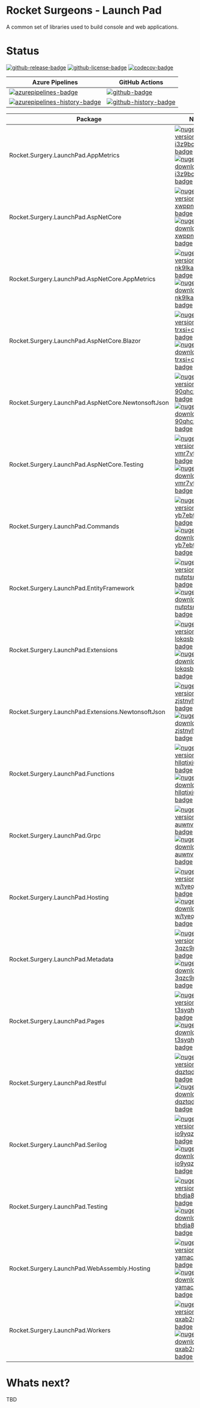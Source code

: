 # Rocket Surgeons - Launch Pad

A common set of libraries used to build console and web applications.

# Status

<!-- badges -->
[![github-release-badge]][github-release]
[![github-license-badge]][github-license]
[![codecov-badge]][codecov]
<!-- badges -->

<!-- history badges -->
| Azure Pipelines | GitHub Actions |
| --------------- | -------------- |
| [![azurepipelines-badge]][azurepipelines] | [![github-badge]][github] |
| [![azurepipelines-history-badge]][azurepipelines-history] | [![github-history-badge]][github] |
<!-- history badges -->

<!-- nuget packages -->
| Package | NuGet |
| ------- | ----- |
| Rocket.Surgery.LaunchPad.AppMetrics | [![nuget-version-i3z9bcnqykog-badge]![nuget-downloads-i3z9bcnqykog-badge]][nuget-i3z9bcnqykog] |
| Rocket.Surgery.LaunchPad.AspNetCore | [![nuget-version-xwppntv3oyxg-badge]![nuget-downloads-xwppntv3oyxg-badge]][nuget-xwppntv3oyxg] |
| Rocket.Surgery.LaunchPad.AspNetCore.AppMetrics | [![nuget-version-nk9lkazybjxa-badge]![nuget-downloads-nk9lkazybjxa-badge]][nuget-nk9lkazybjxa] |
| Rocket.Surgery.LaunchPad.AspNetCore.Blazor | [![nuget-version-trxsi+csbl6q-badge]![nuget-downloads-trxsi+csbl6q-badge]][nuget-trxsi+csbl6q] |
| Rocket.Surgery.LaunchPad.AspNetCore.NewtonsoftJson | [![nuget-version-90qhcztnoaxa-badge]![nuget-downloads-90qhcztnoaxa-badge]][nuget-90qhcztnoaxa] |
| Rocket.Surgery.LaunchPad.AspNetCore.Testing | [![nuget-version-vmr7vthhrumq-badge]![nuget-downloads-vmr7vthhrumq-badge]][nuget-vmr7vthhrumq] |
| Rocket.Surgery.LaunchPad.Commands | [![nuget-version-yb7ebtcfpbqw-badge]![nuget-downloads-yb7ebtcfpbqw-badge]][nuget-yb7ebtcfpbqw] |
| Rocket.Surgery.LaunchPad.EntityFramework | [![nuget-version-nutptsm/tbya-badge]![nuget-downloads-nutptsm/tbya-badge]][nuget-nutptsm/tbya] |
| Rocket.Surgery.LaunchPad.Extensions | [![nuget-version-lokqsbw+2egw-badge]![nuget-downloads-lokqsbw+2egw-badge]][nuget-lokqsbw+2egw] |
| Rocket.Surgery.LaunchPad.Extensions.NewtonsoftJson | [![nuget-version-zjstnylfs8kq-badge]![nuget-downloads-zjstnylfs8kq-badge]][nuget-zjstnylfs8kq] |
| Rocket.Surgery.LaunchPad.Functions | [![nuget-version-hllqtixjuvag-badge]![nuget-downloads-hllqtixjuvag-badge]][nuget-hllqtixjuvag] |
| Rocket.Surgery.LaunchPad.Grpc | [![nuget-version-auwnvpy8f+6g-badge]![nuget-downloads-auwnvpy8f+6g-badge]][nuget-auwnvpy8f+6g] |
| Rocket.Surgery.LaunchPad.Hosting | [![nuget-version-w/tyeoj0dncw-badge]![nuget-downloads-w/tyeoj0dncw-badge]][nuget-w/tyeoj0dncw] |
| Rocket.Surgery.LaunchPad.Metadata | [![nuget-version-3qzc9nszspsw-badge]![nuget-downloads-3qzc9nszspsw-badge]][nuget-3qzc9nszspsw] |
| Rocket.Surgery.LaunchPad.Pages | [![nuget-version-t3syqh0xwuka-badge]![nuget-downloads-t3syqh0xwuka-badge]][nuget-t3syqh0xwuka] |
| Rocket.Surgery.LaunchPad.Restful | [![nuget-version-dqztqdouljwa-badge]![nuget-downloads-dqztqdouljwa-badge]][nuget-dqztqdouljwa] |
| Rocket.Surgery.LaunchPad.Serilog | [![nuget-version-io9yqzwujeig-badge]![nuget-downloads-io9yqzwujeig-badge]][nuget-io9yqzwujeig] |
| Rocket.Surgery.LaunchPad.Testing | [![nuget-version-bhdja8ikzcgq-badge]![nuget-downloads-bhdja8ikzcgq-badge]][nuget-bhdja8ikzcgq] |
| Rocket.Surgery.LaunchPad.WebAssembly.Hosting | [![nuget-version-yamaca3l39wa-badge]![nuget-downloads-yamaca3l39wa-badge]][nuget-yamaca3l39wa] |
| Rocket.Surgery.LaunchPad.Workers | [![nuget-version-qxab2sf9seaa-badge]![nuget-downloads-qxab2sf9seaa-badge]][nuget-qxab2sf9seaa] |
<!-- nuget packages -->

# Whats next?

TBD

<!-- generated references -->
[github-release]: https://github.com/RocketSurgeonsGuild/LaunchPad/releases/latest
[github-release-badge]: https://img.shields.io/github/release/RocketSurgeonsGuild/LaunchPad.svg?logo=github&style=flat "Latest Release"
[github-license]: https://github.com/RocketSurgeonsGuild/LaunchPad/blob/master/LICENSE
[github-license-badge]: https://img.shields.io/github/license/RocketSurgeonsGuild/LaunchPad.svg?style=flat "License"
[codecov]: https://codecov.io/gh/RocketSurgeonsGuild/LaunchPad
[codecov-badge]: https://img.shields.io/codecov/c/github/RocketSurgeonsGuild/LaunchPad.svg?color=E03997&label=codecov&logo=codecov&logoColor=E03997&style=flat "Code Coverage"
[azurepipelines]: https://dev.azure.com/rocketsurgeonsguild/Libraries/_build/latest?definitionId=49&branchName=master
[azurepipelines-badge]: https://img.shields.io/azure-devops/build/rocketsurgeonsguild/Libraries/49.svg?color=98C6FF&label=azure%20pipelines&logo=azuredevops&logoColor=98C6FF&style=flat "Azure Pipelines Status"
[azurepipelines-history]: https://dev.azure.com/rocketsurgeonsguild/Libraries/_build?definitionId=49&branchName=master
[azurepipelines-history-badge]: https://buildstats.info/azurepipelines/chart/rocketsurgeonsguild/Libraries/49?includeBuildsFromPullRequest=false "Azure Pipelines History"
[github]: https://github.com/RocketSurgeonsGuild/LaunchPad/actions?query=workflow%3Aci
[github-badge]: https://img.shields.io/github/workflow/status/RocketSurgeonsGuild/LaunchPad/ci.svg?label=github&logo=github&color=b845fc&logoColor=b845fc&style=flat "GitHub Actions Status"
[github-history-badge]: https://buildstats.info/github/chart/RocketSurgeonsGuild/LaunchPad?includeBuildsFromPullRequest=false "GitHub Actions History"
[nuget-i3z9bcnqykog]: https://www.nuget.org/packages/Rocket.Surgery.LaunchPad.AppMetrics/
[nuget-version-i3z9bcnqykog-badge]: https://img.shields.io/nuget/v/Rocket.Surgery.LaunchPad.AppMetrics.svg?color=004880&logo=nuget&style=flat-square "NuGet Version"
[nuget-downloads-i3z9bcnqykog-badge]: https://img.shields.io/nuget/dt/Rocket.Surgery.LaunchPad.AppMetrics.svg?color=004880&logo=nuget&style=flat-square "NuGet Downloads"
[nuget-xwppntv3oyxg]: https://www.nuget.org/packages/Rocket.Surgery.LaunchPad.AspNetCore/
[nuget-version-xwppntv3oyxg-badge]: https://img.shields.io/nuget/v/Rocket.Surgery.LaunchPad.AspNetCore.svg?color=004880&logo=nuget&style=flat-square "NuGet Version"
[nuget-downloads-xwppntv3oyxg-badge]: https://img.shields.io/nuget/dt/Rocket.Surgery.LaunchPad.AspNetCore.svg?color=004880&logo=nuget&style=flat-square "NuGet Downloads"
[nuget-nk9lkazybjxa]: https://www.nuget.org/packages/Rocket.Surgery.LaunchPad.AspNetCore.AppMetrics/
[nuget-version-nk9lkazybjxa-badge]: https://img.shields.io/nuget/v/Rocket.Surgery.LaunchPad.AspNetCore.AppMetrics.svg?color=004880&logo=nuget&style=flat-square "NuGet Version"
[nuget-downloads-nk9lkazybjxa-badge]: https://img.shields.io/nuget/dt/Rocket.Surgery.LaunchPad.AspNetCore.AppMetrics.svg?color=004880&logo=nuget&style=flat-square "NuGet Downloads"
[nuget-trxsi+csbl6q]: https://www.nuget.org/packages/Rocket.Surgery.LaunchPad.AspNetCore.Blazor/
[nuget-version-trxsi+csbl6q-badge]: https://img.shields.io/nuget/v/Rocket.Surgery.LaunchPad.AspNetCore.Blazor.svg?color=004880&logo=nuget&style=flat-square "NuGet Version"
[nuget-downloads-trxsi+csbl6q-badge]: https://img.shields.io/nuget/dt/Rocket.Surgery.LaunchPad.AspNetCore.Blazor.svg?color=004880&logo=nuget&style=flat-square "NuGet Downloads"
[nuget-90qhcztnoaxa]: https://www.nuget.org/packages/Rocket.Surgery.LaunchPad.AspNetCore.NewtonsoftJson/
[nuget-version-90qhcztnoaxa-badge]: https://img.shields.io/nuget/v/Rocket.Surgery.LaunchPad.AspNetCore.NewtonsoftJson.svg?color=004880&logo=nuget&style=flat-square "NuGet Version"
[nuget-downloads-90qhcztnoaxa-badge]: https://img.shields.io/nuget/dt/Rocket.Surgery.LaunchPad.AspNetCore.NewtonsoftJson.svg?color=004880&logo=nuget&style=flat-square "NuGet Downloads"
[nuget-vmr7vthhrumq]: https://www.nuget.org/packages/Rocket.Surgery.LaunchPad.AspNetCore.Testing/
[nuget-version-vmr7vthhrumq-badge]: https://img.shields.io/nuget/v/Rocket.Surgery.LaunchPad.AspNetCore.Testing.svg?color=004880&logo=nuget&style=flat-square "NuGet Version"
[nuget-downloads-vmr7vthhrumq-badge]: https://img.shields.io/nuget/dt/Rocket.Surgery.LaunchPad.AspNetCore.Testing.svg?color=004880&logo=nuget&style=flat-square "NuGet Downloads"
[nuget-yb7ebtcfpbqw]: https://www.nuget.org/packages/Rocket.Surgery.LaunchPad.Commands/
[nuget-version-yb7ebtcfpbqw-badge]: https://img.shields.io/nuget/v/Rocket.Surgery.LaunchPad.Commands.svg?color=004880&logo=nuget&style=flat-square "NuGet Version"
[nuget-downloads-yb7ebtcfpbqw-badge]: https://img.shields.io/nuget/dt/Rocket.Surgery.LaunchPad.Commands.svg?color=004880&logo=nuget&style=flat-square "NuGet Downloads"
[nuget-nutptsm/tbya]: https://www.nuget.org/packages/Rocket.Surgery.LaunchPad.EntityFramework/
[nuget-version-nutptsm/tbya-badge]: https://img.shields.io/nuget/v/Rocket.Surgery.LaunchPad.EntityFramework.svg?color=004880&logo=nuget&style=flat-square "NuGet Version"
[nuget-downloads-nutptsm/tbya-badge]: https://img.shields.io/nuget/dt/Rocket.Surgery.LaunchPad.EntityFramework.svg?color=004880&logo=nuget&style=flat-square "NuGet Downloads"
[nuget-lokqsbw+2egw]: https://www.nuget.org/packages/Rocket.Surgery.LaunchPad.Extensions/
[nuget-version-lokqsbw+2egw-badge]: https://img.shields.io/nuget/v/Rocket.Surgery.LaunchPad.Extensions.svg?color=004880&logo=nuget&style=flat-square "NuGet Version"
[nuget-downloads-lokqsbw+2egw-badge]: https://img.shields.io/nuget/dt/Rocket.Surgery.LaunchPad.Extensions.svg?color=004880&logo=nuget&style=flat-square "NuGet Downloads"
[nuget-zjstnylfs8kq]: https://www.nuget.org/packages/Rocket.Surgery.LaunchPad.Extensions.NewtonsoftJson/
[nuget-version-zjstnylfs8kq-badge]: https://img.shields.io/nuget/v/Rocket.Surgery.LaunchPad.Extensions.NewtonsoftJson.svg?color=004880&logo=nuget&style=flat-square "NuGet Version"
[nuget-downloads-zjstnylfs8kq-badge]: https://img.shields.io/nuget/dt/Rocket.Surgery.LaunchPad.Extensions.NewtonsoftJson.svg?color=004880&logo=nuget&style=flat-square "NuGet Downloads"
[nuget-hllqtixjuvag]: https://www.nuget.org/packages/Rocket.Surgery.LaunchPad.Functions/
[nuget-version-hllqtixjuvag-badge]: https://img.shields.io/nuget/v/Rocket.Surgery.LaunchPad.Functions.svg?color=004880&logo=nuget&style=flat-square "NuGet Version"
[nuget-downloads-hllqtixjuvag-badge]: https://img.shields.io/nuget/dt/Rocket.Surgery.LaunchPad.Functions.svg?color=004880&logo=nuget&style=flat-square "NuGet Downloads"
[nuget-auwnvpy8f+6g]: https://www.nuget.org/packages/Rocket.Surgery.LaunchPad.Grpc/
[nuget-version-auwnvpy8f+6g-badge]: https://img.shields.io/nuget/v/Rocket.Surgery.LaunchPad.Grpc.svg?color=004880&logo=nuget&style=flat-square "NuGet Version"
[nuget-downloads-auwnvpy8f+6g-badge]: https://img.shields.io/nuget/dt/Rocket.Surgery.LaunchPad.Grpc.svg?color=004880&logo=nuget&style=flat-square "NuGet Downloads"
[nuget-w/tyeoj0dncw]: https://www.nuget.org/packages/Rocket.Surgery.LaunchPad.Hosting/
[nuget-version-w/tyeoj0dncw-badge]: https://img.shields.io/nuget/v/Rocket.Surgery.LaunchPad.Hosting.svg?color=004880&logo=nuget&style=flat-square "NuGet Version"
[nuget-downloads-w/tyeoj0dncw-badge]: https://img.shields.io/nuget/dt/Rocket.Surgery.LaunchPad.Hosting.svg?color=004880&logo=nuget&style=flat-square "NuGet Downloads"
[nuget-3qzc9nszspsw]: https://www.nuget.org/packages/Rocket.Surgery.LaunchPad.Metadata/
[nuget-version-3qzc9nszspsw-badge]: https://img.shields.io/nuget/v/Rocket.Surgery.LaunchPad.Metadata.svg?color=004880&logo=nuget&style=flat-square "NuGet Version"
[nuget-downloads-3qzc9nszspsw-badge]: https://img.shields.io/nuget/dt/Rocket.Surgery.LaunchPad.Metadata.svg?color=004880&logo=nuget&style=flat-square "NuGet Downloads"
[nuget-t3syqh0xwuka]: https://www.nuget.org/packages/Rocket.Surgery.LaunchPad.Pages/
[nuget-version-t3syqh0xwuka-badge]: https://img.shields.io/nuget/v/Rocket.Surgery.LaunchPad.Pages.svg?color=004880&logo=nuget&style=flat-square "NuGet Version"
[nuget-downloads-t3syqh0xwuka-badge]: https://img.shields.io/nuget/dt/Rocket.Surgery.LaunchPad.Pages.svg?color=004880&logo=nuget&style=flat-square "NuGet Downloads"
[nuget-dqztqdouljwa]: https://www.nuget.org/packages/Rocket.Surgery.LaunchPad.Restful/
[nuget-version-dqztqdouljwa-badge]: https://img.shields.io/nuget/v/Rocket.Surgery.LaunchPad.Restful.svg?color=004880&logo=nuget&style=flat-square "NuGet Version"
[nuget-downloads-dqztqdouljwa-badge]: https://img.shields.io/nuget/dt/Rocket.Surgery.LaunchPad.Restful.svg?color=004880&logo=nuget&style=flat-square "NuGet Downloads"
[nuget-io9yqzwujeig]: https://www.nuget.org/packages/Rocket.Surgery.LaunchPad.Serilog/
[nuget-version-io9yqzwujeig-badge]: https://img.shields.io/nuget/v/Rocket.Surgery.LaunchPad.Serilog.svg?color=004880&logo=nuget&style=flat-square "NuGet Version"
[nuget-downloads-io9yqzwujeig-badge]: https://img.shields.io/nuget/dt/Rocket.Surgery.LaunchPad.Serilog.svg?color=004880&logo=nuget&style=flat-square "NuGet Downloads"
[nuget-bhdja8ikzcgq]: https://www.nuget.org/packages/Rocket.Surgery.LaunchPad.Testing/
[nuget-version-bhdja8ikzcgq-badge]: https://img.shields.io/nuget/v/Rocket.Surgery.LaunchPad.Testing.svg?color=004880&logo=nuget&style=flat-square "NuGet Version"
[nuget-downloads-bhdja8ikzcgq-badge]: https://img.shields.io/nuget/dt/Rocket.Surgery.LaunchPad.Testing.svg?color=004880&logo=nuget&style=flat-square "NuGet Downloads"
[nuget-yamaca3l39wa]: https://www.nuget.org/packages/Rocket.Surgery.LaunchPad.WebAssembly.Hosting/
[nuget-version-yamaca3l39wa-badge]: https://img.shields.io/nuget/v/Rocket.Surgery.LaunchPad.WebAssembly.Hosting.svg?color=004880&logo=nuget&style=flat-square "NuGet Version"
[nuget-downloads-yamaca3l39wa-badge]: https://img.shields.io/nuget/dt/Rocket.Surgery.LaunchPad.WebAssembly.Hosting.svg?color=004880&logo=nuget&style=flat-square "NuGet Downloads"
[nuget-qxab2sf9seaa]: https://www.nuget.org/packages/Rocket.Surgery.LaunchPad.Workers/
[nuget-version-qxab2sf9seaa-badge]: https://img.shields.io/nuget/v/Rocket.Surgery.LaunchPad.Workers.svg?color=004880&logo=nuget&style=flat-square "NuGet Version"
[nuget-downloads-qxab2sf9seaa-badge]: https://img.shields.io/nuget/dt/Rocket.Surgery.LaunchPad.Workers.svg?color=004880&logo=nuget&style=flat-square "NuGet Downloads"
<!-- generated references -->

<!-- nuke-data
github:
  owner: RocketSurgeonsGuild
  repository: LaunchPad
azurepipelines:
  account: rocketsurgeonsguild
  teamproject: Libraries
  builddefinition: 49
-->
